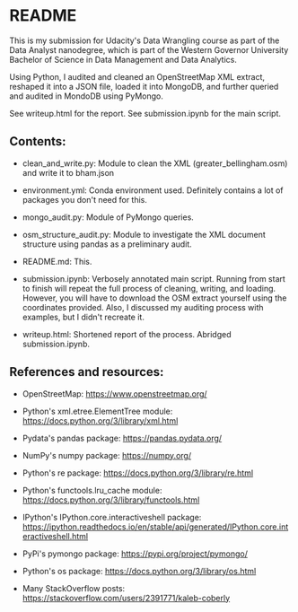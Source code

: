 # README

This is my submission for Udacity's Data Wrangling course as part of the Data Analyst nanodegree, which is part of the Western Governor University Bachelor of Science in Data Management and Data Analytics.

Using Python, I audited and cleaned an OpenStreetMap XML extract, reshaped it into a JSON file, loaded it into MongoDB, and further queried and audited in MondoDB using PyMongo.

See writeup.html for the report. See submission.ipynb for the main script.

## Contents:

- clean_and_write.py: Module to clean the XML (greater_bellingham.osm) and write it to bham.json

- environment.yml: Conda environment used. Definitely contains a lot of packages you don't need for this.

- mongo_audit.py: Module of PyMongo queries.

- osm_structure_audit.py: Module to investigate the XML document structure using pandas as a preliminary audit.

- README.md: This.

- submission.ipynb: Verbosely annotated main script. Running from start to finish will repeat the full process of cleaning, writing, and loading. However, you will have to download the OSM extract yourself using the coordinates provided. Also, I discussed my auditing process with examples, but I didn't recreate it.

- writeup.html: Shortened report of the process. Abridged submission.ipynb.

## References and resources:

- OpenStreetMap: https://www.openstreetmap.org/

- Python's xml.etree.ElementTree module: https://docs.python.org/3/library/xml.html

- Pydata's pandas package: https://pandas.pydata.org/

- NumPy's numpy package: https://numpy.org/

- Python's re package: https://docs.python.org/3/library/re.html

- Python's functools.lru_cache module: https://docs.python.org/3/library/functools.html

- IPython's IPython.core.interactiveshell package: https://ipython.readthedocs.io/en/stable/api/generated/IPython.core.interactiveshell.html

- PyPi's pymongo package: https://pypi.org/project/pymongo/

- Python's os package: https://docs.python.org/3/library/os.html

- Many StackOverflow posts: https://stackoverflow.com/users/2391771/kaleb-coberly
